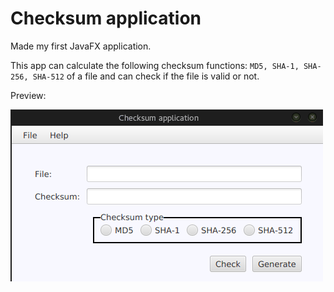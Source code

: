 # Checksum application
Made my first JavaFX application.

This app can calculate the following checksum functions: `MD5, SHA-1, SHA-256, SHA-512` of a file and can check if the file is valid or not.

Preview:

![preview](preview.gif)
